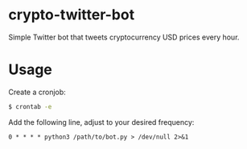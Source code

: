 # crypto-twitter-bot

Simple Twitter bot that tweets cryptocurrency USD prices every hour.

# Usage

Create a cronjob:
```bash
$ crontab -e
```

Add the following line, adjust to your desired frequency:
```
0 * * * * python3 /path/to/bot.py > /dev/null 2>&1
```